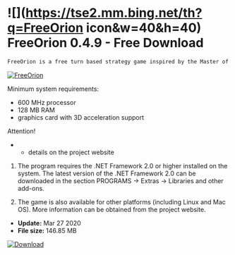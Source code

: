 # ![](https://tse2.mm.bing.net/th?q=FreeOrion icon&w=40&h=40) FreeOrion 0.4.9 - Free Download

```sh
FreeOrion is a free turn based strategy game inspired by the Master of Orion. The goal of the game is to build the largest intergalactic empire to compete with other opponents. In FreeOrion, of course, you will not be able to colonize new planets, trade in raw materials, fight with other enemies, discover new ones and develop existing technologies that allow you to overtake other players in military and tactical terms. FreeOrion is a must-see for all players who have already been drawn into Ogame's long nights.
```
[![FreeOrion](https://gallery.dpcdn.pl/imgc/Tools/59420/g_-_420x350_1.5_-_x20150613103419_0.png)](https://softexe.net/win/games-entertainment/strategies/freeorion:pRdce.html)

Minimum system requirements:
 
 - 600 MHz processor 
 - 128 MB RAM 
 - graphics card with 3D acceleration support 
 
 
 Attention! 
 
 * - details on the project website 
 
 1. The program requires the .NET Framework 2.0 or higher installed on the system. The latest version of the .NET Framework 2.0 can be downloaded in the section PROGRAMS -&gt; Extras -&gt; Libraries and other add-ons. 
 
 2. The game is also available for other platforms (including Linux and Mac OS). More information can be obtained from the project website.


- **Update:** Mar 27 2020
- **File size:** 146.85 MB

[![Download](https://cdn.softexe.net/static/img/download.png)](https://softexe.net/win/games-entertainment/strategies/freeorion:pRdce.html)

